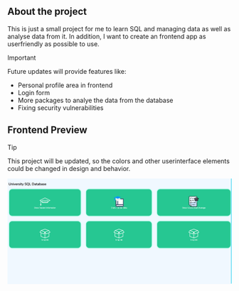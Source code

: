 ## About the project

This is just a small project for me to learn SQL and managing data as well as analyse data from it.
In addition, I want to create an frontend app as userfriendly as possible to use.

> [!IMPORTANT]
> Future updates will provide features like:
> * Personal profile area in frontend
> * Login form
> * More packages to analye the data from the database
> * Fixing security vulnerabilities

## Frontend Preview
> [!TIP]
> This project will be updated, so the colors and other userinterface elements could be changed in design and behavior.
<img src="https://github.com/Bniclas/University_SQL_Database/blob/main/preview_01.png?raw=true">
